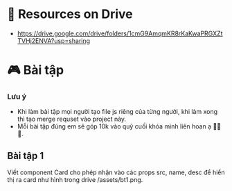 # 💾 Resources on Drive
- https://drive.google.com/drive/folders/1cmG9AmqmKR8rKaKwaPRGXZtTVHj2ENVA?usp=sharing
# 🎮 Bài tập
### Lưu ý
- Khi làm bài tập mọi người tạo file js riêng của từng người, khi làm xong thì tạo merge requset vào project này.
- Mỗi bài tập đúng em sẽ góp 10k vào quỹ cuối khóa mình liên hoan ạ 🍻🍻🍻.
## Bài tập 1
Viết component Card cho phép nhận vào các props src, name, desc để hiển thị ra card như hình trong drive /assets/bt1.png.

